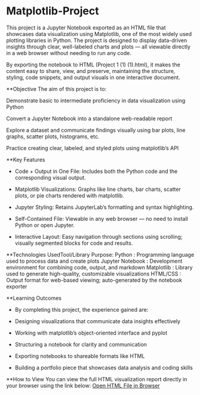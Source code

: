 # Matplotlib-Project
This project is a Jupyter Notebook exported as an HTML file that showcases data visualization using Matplotlib, one of the most widely used plotting libraries in Python. The project is designed to display data-driven insights through clear, well-labeled charts and plots — all viewable directly in a web browser without needing to run any code.

By exporting the notebook to HTML (Project 1 (1) (1).html), it makes the content easy to share, view, and preserve, maintaining the structure, styling, code snippets, and output visuals in one interactive document.

**Objective
The aim of this project is to:

Demonstrate basic to intermediate proficiency in data visualization using Python

Convert a Jupyter Notebook into a standalone web-readable report

Explore a dataset and communicate findings visually using bar plots, line graphs, scatter plots, histograms, etc.

Practice creating clear, labeled, and styled plots using matplotlib’s API

**Key Features
* Code + Output in One File: Includes both the Python code and the corresponding visual output.

* Matplotlib Visualizations: Graphs like line charts, bar charts, scatter plots, or pie charts rendered with matplotlib.

* Jupyter Styling: Retains JupyterLab’s formatting and syntax highlighting.

* Self-Contained File: Viewable in any web browser — no need to install Python or open Jupyter.

* Interactive Layout: Easy navigation through sections using scrolling; visually segmented blocks for code and results.

**Technologies UsedTool/Library	Purpose:
Python :	Programming language used to process data and create plots
Jupyter Notebook :	Development environment for combining code, output, and markdown
Matplotlib	: Library used to generate high-quality, customizable visualizations
HTML/CSS :	Output format for web-based viewing; auto-generated by the notebook exporter

**Learning Outcomes
* By completing this project, the experience gained are:

* Designing visualizations that communicate data insights effectively

* Working with matplotlib’s object-oriented interface and pyplot

* Structuring a notebook for clarity and communication

* Exporting notebooks to shareable formats like HTML

* Building a portfolio piece that showcases data analysis and coding skills

 **How to View
You can view the full HTML visualization report directly in your browser using the link below:
 [Open HTML File in Browser](https://htmlpreview.github.io/?https://github.com/pallavi544/Matplotlib-Project/blob/main/Project%201%20(1)%20(1).html)
